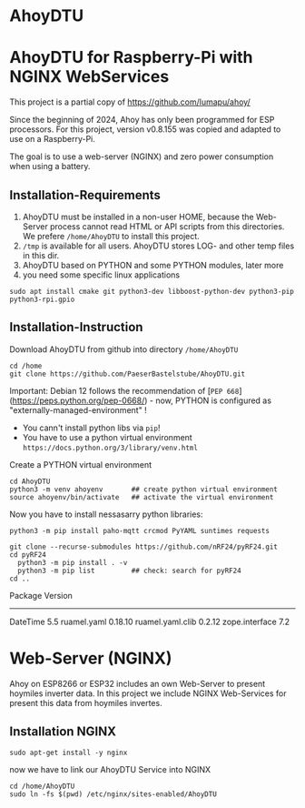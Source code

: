 # AhoyDTU
AhoyDTU for Raspberry-Pi with NGINX WebServices
===============================================

This project is a partial copy of https://github.com/lumapu/ahoy/

Since the beginning of 2024, Ahoy has only been programmed for ESP processors. 
For this project, version v0.8.155 was copied and adapted to use on a Raspberry-Pi. 

The goal is to use a web-server (NGINX) and zero power consumption when using a battery.

Installation-Requirements
-------------------------
1. AhoyDTU must be installed in a non-user HOME, because the Web-Server process cannot read HTML or API scripts from this directories.
   We prefere `/home/AhoyDTU` to install this project.
2. `/tmp` is available for all users. AhoyDTU stores LOG- and other temp files in this dir.
3. AhoyDTU based on PYTHON and some PYTHON modules, later more
4. you need some specific linux applications

```code
sudo apt install cmake git python3-dev libboost-python-dev python3-pip python3-rpi.gpio
```

Installation-Instruction
------------------------
Download AhoyDTU from github into directory `/home/AhoyDTU`
```code
cd /home
git clone https://github.com/PaeserBastelstube/AhoyDTU.git
```

Important: Debian 12 follows the recommendation of [`PEP 668`]
(https://peps.python.org/pep-0668/) - now, PYTHON is configured as "externally-managed-environment" !
- You cann't install python libs via `pip`!
- You have to use a python virtual environment `https://docs.python.org/3/library/venv.html`

Create a PYTHON virtual environment
```code
cd AhoyDTU
python3 -m venv ahoyenv       ## create python virtual environment
source ahoyenv/bin/activate   ## activate the virtual environment
```

Now you have to install nessasarry python libraries:
```code
python3 -m pip install paho-mqtt crcmod PyYAML suntimes requests

git clone --recurse-submodules https://github.com/nRF24/pyRF24.git
cd pyRF24
  python3 -m pip install . -v
  python3 -m pip list         ## check: search for pyRF24
cd ..
```

Package            Version
------------------ ---------
DateTime           5.5
ruamel.yaml        0.18.10
ruamel.yaml.clib   0.2.12
zope.interface     7.2




Web-Server (NGINX)
==================
Ahoy on ESP8266 or ESP32 includes an own Web-Server to present hoymiles inverter data.
In this project we include NGINX Web-Services for present this data from hoymiles invertes.

Installation NGINX
------------------
```code
sudo apt-get install -y nginx
```
now we have to link our AhoyDTU Service into NGINX
```code
cd /home/AhoyDTU
sudo ln -fs $(pwd) /etc/nginx/sites-enabled/AhoyDTU
```

